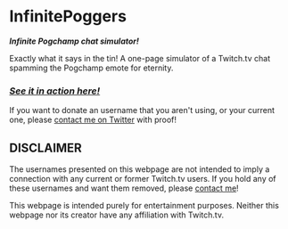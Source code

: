 # InfinitePoggers
***Infinite Pogchamp chat simulator!***

Exactly what it says in the tin!
A one-page simulator of a Twitch.tv chat spamming the Pogchamp emote for eternity.

### ***[See it in action here!](https://perpetuareality.com/code-projects/poggers/)***

If you want to donate an username that you aren't using, or your current one, please [contact me on Twitter](https://www.twitter.com/perpetuareality) with proof!

## DISCLAIMER
The usernames presented on this webpage are not intended to imply a connection with any current or former Twitch.tv users. If you hold any of these usernames and want them removed, please [contact me](https://www.twitter.com/perpetuareality)!

This webpage is intended purely for entertainment purposes. Neither this webpage nor its creator have any affiliation with Twitch.tv.
